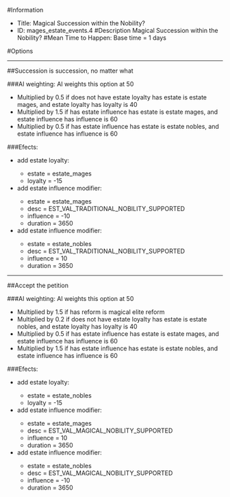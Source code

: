 #Information
 - Title: Magical Succession within the Nobility?
 - ID: mages_estate_events.4
#Description
Magical Succession within the Nobility?
#Mean Time to Happen:
Base time = 1 days

#Options

___
##Succession is succession, no matter what

###AI weighting:
AI weights this option at 50
 - Multiplied by 0.5 if does not have estate loyalty has estate is estate mages, and estate loyalty has loyalty is 40
 - Multiplied by 1.5 if has estate influence has estate is estate mages, and estate influence has influence is 60
 - Multiplied by 0.5 if has estate influence has estate is estate nobles, and estate influence has influence is 60


###Efects:<ul><li>add estate loyalty:</li><ul><li>estate = estate_mages</li><li>loyalty = -15</li></ul><li>add estate influence modifier:</li><ul><li>estate = estate_mages</li><li>desc = EST_VAL_TRADITIONAL_NOBILITY_SUPPORTED</li><li>influence = -10</li><li>duration = 3650</li></ul><li>add estate influence modifier:</li><ul><li>estate = estate_nobles</li><li>desc = EST_VAL_TRADITIONAL_NOBILITY_SUPPORTED</li><li>influence = 10</li><li>duration = 3650</li></ul></ul>

___
##Accept the petition

###AI weighting:
AI weights this option at 50
 - Multiplied by 1.5 if has reform is magical elite reform
 - Multiplied by 0.2 if does not have estate loyalty has estate is estate nobles, and estate loyalty has loyalty is 40
 - Multiplied by 0.5 if has estate influence has estate is estate mages, and estate influence has influence is 60
 - Multiplied by 1.5 if has estate influence has estate is estate nobles, and estate influence has influence is 60


###Efects:<ul><li>add estate loyalty:</li><ul><li>estate = estate_nobles</li><li>loyalty = -15</li></ul><li>add estate influence modifier:</li><ul><li>estate = estate_mages</li><li>desc = EST_VAL_MAGICAL_NOBILITY_SUPPORTED</li><li>influence = 10</li><li>duration = 3650</li></ul><li>add estate influence modifier:</li><ul><li>estate = estate_nobles</li><li>desc = EST_VAL_MAGICAL_NOBILITY_SUPPORTED</li><li>influence = -10</li><li>duration = 3650</li></ul></ul>
